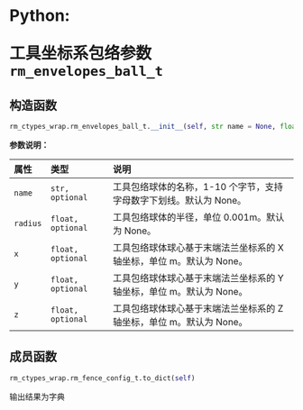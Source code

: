# <p class="hidden">Python: </p>工具坐标系包络参数`rm_envelopes_ball_t`

## 构造函数

```Python
rm_ctypes_wrap.rm_envelopes_ball_t.__init__(self, str name = None, float radius = None, float x = None, float y = None, float z = None)
```

**参数说明：**

|  属性  |  类型  |  说明  |
| :--- | :--- | :--- |
| `name` | `str, optional`       | 工具包络球体的名称，1-10 个字节，支持字母数字下划线。默认为 None。 |
| `radius` | `float, optional`    | 工具包络球体的半径，单位 0.001m。默认为 None。       |
| `x`    | `float, optional`     | 工具包络球体球心基于末端法兰坐标系的 X 轴坐标，单位 m。默认为 None。 |
| `y`    | `float, optional`     | 工具包络球体球心基于末端法兰坐标系的 Y 轴坐标，单位 m。默认为 None。 |
| `z`    | `float, optional`     | 工具包络球体球心基于末端法兰坐标系的 Z 轴坐标，单位 m。默认为 None。 |

## 成员函数

```Python
rm_ctypes_wrap.rm_fence_config_t.to_dict(self)
```

输出结果为字典
